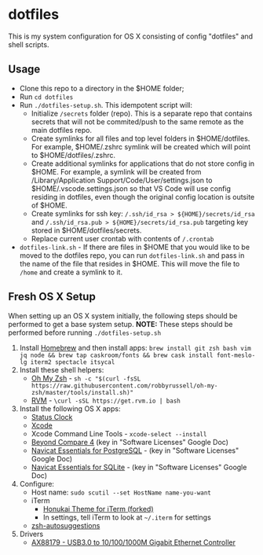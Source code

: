 # dotfiles

This is my system configuration for OS X consisting of config "dotfiles" and shell scripts.

## Usage

- Clone this repo to a directory in the $HOME folder;
- Run `cd dotfiles`
- Run `./dotfiles-setup.sh`.  This idempotent script will:
  - Initialize `/secrets` folder (repo).  This is a separate repo that contains secrets that will not be commited/push to the same remote as the main dotfiles repo.
  - Create symlinks for all files and top level folders in $HOME/dotfiles.  For example, $HOME/.zshrc symlink will be created which will point to $HOME/dotfiles/.zshrc.
  - Create additional symlinks for applications that do not store config in $HOME.  For example, a symlink will be created from /Library/Application Support/Code/User/settings.json to $HOME/.vscode.settings.json so that VS Code will use config residing in dotfiles, even though the original config location is outsite of $HOME.
  - Create symlinks for ssh key: `/.ssh/id_rsa > ${HOME}/secrets/id_rsa` and `/.ssh/id_rsa.pub > ${HOME}/secrets/id_rsa.pub` targeting key stored in $HOME/dotfiles/secrets.
  - Replace current user crontab with contents of `/.crontab`
- `dotfiles-link.sh` -  If there are files in $HOME that you would like to be moved to the dotfiles repo, you can run `dotfiles-link.sh` and pass in the name of the file that resides in $HOME.  This will move the file to `/home` and create a symlink to it.

## Fresh OS X Setup

When setting up an OS X system initially, the following steps should be performed to get a base system setup.  **NOTE:** These steps should be performed before running `./dotfiles-setup.sh`

1. Install [Homebrew](http://brew.sh/) and then install apps: `brew install git zsh bash vim jq node && brew tap caskroom/fonts && brew cask install font-meslo-lg iterm2 spectacle itsycal`
1. Install these shell helpers:
   - [Oh My Zsh](https://github.com/robbyrussell/oh-my-zsh) - `sh -c "$(curl -fsSL https://raw.githubusercontent.com/robbyrussell/oh-my-zsh/master/tools/install.sh)"`
   - [RVM](https://rvm.io/rvm/install) - `\curl -sSL https://get.rvm.io | bash`
1. Install the following OS X apps:
   - [Status Clock](https://itunes.apple.com/us/app/status-clock/id552792489?mt=12)
   - [Xcode](https://itunes.apple.com/us/app/xcode/id497799835?ls=1&mt=12)
   - Xcode Command Line Tools - `xcode-select --install`
   - [Beyond Compare 4](http://www.scootersoftware.com/download.php) (key in "Software Licenses" Google Doc)
   - [Navicat Essentials for PostgreSQL](https://www.navicat.com/download/navicat-essentials) - (key in "Software Licenses" Google Doc)
   - [Navicat Essentials for SQLite](https://www.navicat.com/download/navicat-essentials) - (key in "Software Licenses" Google Doc)
1. Configure:
   - Host name: `sudo scutil --set HostName name-you-want`
   - iTerm
     - [Honukai Theme for iTerm (forked)](https://github.com/bradyholt/honukai-iterm-zsh)
     - In settings, tell iTerm to look at `~/.iterm` for settings
   - [zsh-autosuggestions](https://github.com/zsh-users/zsh-autosuggestions)
1. Drivers
     - [AX88179 - USB3.0 to 10/100/1000M Gigabit Ethernet Controller](http://www.asix.com.tw/products.php?op=pItemdetail&PItemID=131;71;112)

